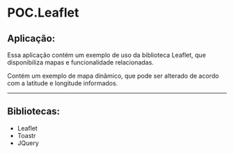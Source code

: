 # POC.Leaflet

<h2>Aplicação:</h2>
<p>Essa aplicação contém um exemplo de uso da biblioteca Leaflet, que disponibiliza mapas e funcionalidade relacionadas.</p>
<p>Contém um exemplo de mapa dinâmico, que pode ser alterado de acordo com a latitude e longitude informados.</p>

***

<h2>Bibliotecas:</h2>
<ul type="disc">
  <li>Leaflet</li>
  <li>Toastr</li>
  <li>JQuery</li>
</ul>
